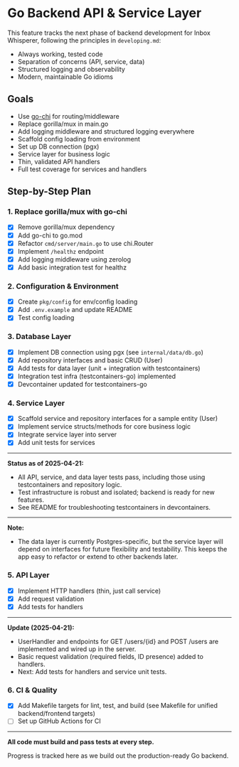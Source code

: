 # Go Backend API & Service Layer

This feature tracks the next phase of backend development for Inbox Whisperer, following the principles in `developing.md`:
- Always working, tested code
- Separation of concerns (API, service, data)
- Structured logging and observability
- Modern, maintainable Go idioms

## Goals
- Use [go-chi](https://github.com/go-chi/chi) for routing/middleware
- Replace gorilla/mux in main.go
- Add logging middleware and structured logging everywhere
- Scaffold config loading from environment
- Set up DB connection (pgx)
- Service layer for business logic
- Thin, validated API handlers
- Full test coverage for services and handlers

## Step-by-Step Plan

### 1. Replace gorilla/mux with go-chi
- [x] Remove gorilla/mux dependency
- [x] Add go-chi to go.mod
- [x] Refactor `cmd/server/main.go` to use chi.Router
- [x] Implement `/healthz` endpoint
- [x] Add logging middleware using zerolog
- [x] Add basic integration test for healthz

### 2. Configuration & Environment
- [x] Create `pkg/config` for env/config loading
- [x] Add `.env.example` and update README
- [x] Test config loading

### 3. Database Layer
- [x] Implement DB connection using pgx (see `internal/data/db.go`)
- [x] Add repository interfaces and basic CRUD (User)
- [x] Add tests for data layer (unit + integration with testcontainers)
- [x] Integration test infra (testcontainers-go) implemented
- [x] Devcontainer updated for testcontainers-go

### 4. Service Layer
- [x] Scaffold service and repository interfaces for a sample entity (User)
- [x] Implement service structs/methods for core business logic
- [x] Integrate service layer into server
- [x] Add unit tests for services

---
**Status as of 2025-04-21:**
- All API, service, and data layer tests pass, including those using testcontainers and repository logic.
- Test infrastructure is robust and isolated; backend is ready for new features.
- See README for troubleshooting testcontainers in devcontainers.

---

**Note:**
- The data layer is currently Postgres-specific, but the service layer will depend on interfaces for future flexibility and testability. This keeps the app easy to refactor or extend to other backends later.
### 5. API Layer
- [x] Implement HTTP handlers (thin, just call service)
- [x] Add request validation
- [x] Add tests for handlers

---

**Update (2025-04-21):**
- UserHandler and endpoints for GET /users/{id} and POST /users are implemented and wired up in the server.
- Basic request validation (required fields, ID presence) added to handlers.
- Next: Add tests for handlers and service unit tests.

### 6. CI & Quality
- [x] Add Makefile targets for lint, test, and build (see Makefile for unified backend/frontend targets)
- [ ] Set up GitHub Actions for CI

---

**All code must build and pass tests at every step.**

Progress is tracked here as we build out the production-ready Go backend.
